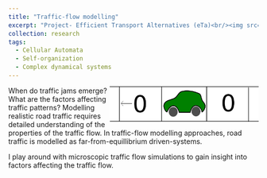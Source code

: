 ```yaml
---
title: "Traffic-flow modelling"
excerpt: "Project- Efficient Transport Alternatives (eTa)<br/><img src='/images/car.png'>"
collection: research
tags:
  - Cellular Automata
  - Self-organization
  - Complex dynamical systems
---
```


<img style="float: right;" src='/images/car.png' width="300">
When do traffic jams emerge? What are the factors affecting traffic patterns? Modelling realistic road traffic requires detailed understanding of the properties of the traffic flow. In traffic-flow modelling approaches, road traffic is modelled as far-from-equillibrium driven-systems.

I play around with microscopic traffic flow simulations to gain insight into factors affecting the traffic flow.

